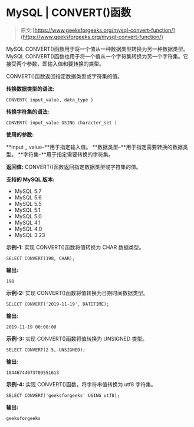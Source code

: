 # MySQL | CONVERT()函数

> 原文:[https://www.geeksforgeeks.org/mysql-convert-function/](https://www.geeksforgeeks.org/mysql-convert-function/)

MySQL CONVERT()函数用于将一个值从一种数据类型转换为另一种数据类型。MySQL CONVERT()函数也用于将一个值从一个字符集转换为另一个字符集。它接受两个参数，即输入值和要转换的类型。

CONVERT()函数返回指定数据类型或字符集的值。

**转换数据类型的语法:**

```
CONVERT( input_value, data_type )
```

**转换字符集的语法:**

```
CONVERT( input_value USING character_set )
```

**使用的参数:**

**input _ value–**用于指定输入值。
**数据类型–**用于指定需要转换的数据类型。
**字符集–**用于指定需要转换的字符集。

**返回值:**
CONVERT()函数返回指定数据类型或字符集的值。

**支持的 MySQL 版本:**

*   MySQL 5.7
*   MySQL 5.6
*   MySQL 5.5
*   MySQL 5.1
*   MySQL 5.0
*   MySQL 4.1
*   MySQL 4.0
*   MySQL 3.23

**示例-1:** 实现 CONVERT()函数将值转换为 CHAR 数据类型。

```
SELECT CONVERT(198, CHAR); 
```

**输出:**

```
198 
```

**示例-2:** 实现 CONVERT()函数将值转换为日期时间数据类型。

```
SELECT CONVERT('2019-11-19', DATETIME); 
```

**输出:**

```
2019-11-19 00:00:00 
```

**示例-3:** 实现 CONVERT()函数将值转换为 UNSIGNED 类型。

```
SELECT CONVERT(2-5, UNSIGNED); 
```

**输出:**

```
18446744073709551613 
```

**示例-4:** 实现 CONVERT()函数，将字符串值转换为 utf8 字符集。

```
SELECT CONVERT('geeksforgeeks' USING utf8); 
```

**输出:**

```
geeksforgeeks 
```